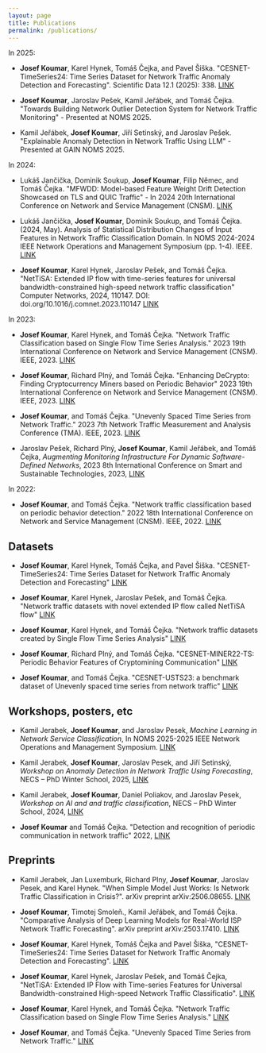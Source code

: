 ```yaml
---
layout: page
title: Publications
permalink: /publications/
---
```


In 2025:

- **Josef Koumar**, Karel Hynek, Tomáš Čejka, and Pavel Šiška. "CESNET-TimeSeries24: Time Series Dataset for Network Traffic Anomaly Detection and Forecasting". Scientific Data 12.1 (2025): 338. [LINK](https://www.nature.com/articles/s41597-025-04603-x)

- **Josef Koumar**, Jaroslav Pešek, Kamil Jeřábek, and Tomáš Čejka. "Towards Building Network Outlier Detection System for Network Traffic Monitoring" - Presented at NOMS 2025.

- Kamil Jeřábek, **Josef Koumar**, Jiří Setinský, and Jaroslav Pešek. "Explainable Anomaly Detection in Network Traffic Using LLM" - Presented at GAIN NOMS 2025.

In 2024:

- Lukáš Jančička, Dominik Soukup, **Josef Koumar**, Filip Němec, and Tomáš Čejka. "MFWDD: Model-based Feature Weight Drift Detection Showcased on TLS and QUIC Traffic" - In 2024 20th International Conference on Network and Service Management (CNSM). [LINK](https://ieeexplore.ieee.org/abstract/document/10814630)

- Lukáš Jančička, **Josef Koumar**, Dominik Soukup, and Tomáš Čejka. (2024, May). Analysis of Statistical Distribution Changes of Input Features in Network Traffic Classification Domain. In NOMS 2024-2024 IEEE Network Operations and Management Symposium (pp. 1-4). IEEE. [LINK](https://ieeexplore.ieee.org/abstract/document/10575630?casa_token=d1ejccI4BjMAAAAA:qdcErwrNzaaq9o2lhoYFwsTVG6X8UxcPg2-H60dAUSXDN2EM95lbcev-o2A1Tt0zs9apOMelC2o)

- **Josef Koumar**, Karel Hynek, Jaroslav Pešek, and Tomáš Čejka. "NetTiSA: Extended IP flow with time-series features for universal bandwidth-constrained high-speed network traffic classification" Computer Networks, 2024, 110147. DOI: doi.org/10.1016/j.comnet.2023.110147 [LINK](https://www.sciencedirect.com/science/article/pii/S1389128623005923?via%3Dihub)

In 2023:

- **Josef Koumar**, Karel Hynek, and Tomáš Čejka. "Network Traffic Classification based on Single Flow Time Series Analysis." 2023 19th International Conference on Network and Service Management (CNSM). IEEE, 2023. [LINK](https://ieeexplore.ieee.org/document/10327876)

- **Josef Koumar**, Richard Plný, and Tomáš Čejka. "Enhancing DeCrypto: Finding Cryptocurrency Miners based on Periodic Behavior" 2023 19th International Conference on Network and Service Management (CNSM). IEEE, 2023. [LINK](https://ieeexplore.ieee.org/document/10327904/)

- **Josef Koumar**, and Tomáš Čejka. "Unevenly Spaced Time Series from Network Traffic." 2023 7th Network Traffic Measurement and Analysis Conference (TMA). IEEE, 2023. [LINK](https://ieeexplore.ieee.org/abstract/document/10198988/?casa_token=1mDX5lLg-wUAAAAA:jXRcvBAj-v8vIz3QBro5SfF5GIeXQor8DQouhHg7mvXOCdqsQY2SNt6yJUsCg-fhhB3c9wGi)

- Jaroslav Pešek, Richard Plný, **Josef Koumar**, Kamil Jeřábek, and Tomáš Čejka, *Augmenting Monitoring Infrastructure For Dynamic Software-Defined Networks*, 2023 8th International Conference on Smart and Sustainable Technologies, 2023, [LINK](https://ieeexplore.ieee.org/abstract/document/10193216)

In 2022:

- **Josef Koumar**, and Tomáš Čejka. "Network traffic classification based on periodic behavior detection." 2022 18th International Conference on Network and Service Management (CNSM). IEEE, 2022. [LINK](https://ieeexplore.ieee.org/abstract/document/9964556?casa_token=bS2bXYP2LnUAAAAA:qBI9-SzT-RuzX0po_VoqzebCjMD2ydDLMoG581Mws6WWk0yqWvC5Sjr8vpji4rU7YSrDG2Em)

## Datasets

- **Josef Koumar**, Karel Hynek, Tomáš Čejka, and Pavel Šiška. "CESNET-TimeSeries24: Time Series Dataset for Network Traffic Anomaly Detection and Forecasting" [LINK](https://zenodo.org/records/13382427)

- **Josef Koumar**, Karel Hynek, Jaroslav Pešek, and Tomáš Čejka. "Network traffic datasets with novel extended IP flow called NetTiSA flow" [LINK](https://zenodo.org/records/8301043)

- **Josef Koumar**, Karel Hynek, and Tomáš Čejka. "Network traffic datasets created by Single Flow Time Series Analysis" [LINK](https://zenodo.org/records/8035724)

- **Josef Koumar**, Richard Plný, and Tomáš Čejka. "CESNET-MINER22-TS: Periodic Behavior Features of Cryptomining Communication" [LINK](https://zenodo.org/records/8033351)

- **Josef Koumar**, and Tomáš Čejka. "CESNET-USTS23: a benchmark dataset of Unevenly spaced time series from network traffic" [LINK](https://zenodo.org/records/7923745)

## Workshops, posters, etc

- Kamil Jerabek, **Josef Koumar**, and Jaroslav Pesek, *Machine Learning in Network Service Classification*, In NOMS 2025-2025 IEEE Network Operations and Management Symposium. [LINK](https://noms2025.ieee-noms.org/program/tutorials)

- Kamil Jerabek, **Josef Koumar**, Jaroslav Pesek, and Jiří Setinský, *Workshop on Anomaly Detection in Network Traffic Using Forecasting*, NECS – PhD Winter School, 2025, [LINK](https://necs-winterschool.disi.unitn.it/)

- Kamil Jerabek, **Josef Koumar**, Daniel Poliakov, and Jaroslav Pesek, *Workshop on AI and and traffic classification*, NECS – PhD Winter School, 2024, [LINK](https://necs-winterschool.disi.unitn.it/)

- **Josef Koumar** and Tomáš Čejka. "Detection and recognition of periodic communication in network traffic" 2022, [LINK](https://www.linkedin.com/in/josef-koumar/details/education/782487460/multiple-media-viewer/?profileId=ACoAADpBm3EB8pWoZzFHfYgg53NrNnwh1DkQSLo&treasuryMediaId=1635495494901)

## Preprints

- Kamil Jerabek, Jan Luxemburk, Richard Plny, **Josef Koumar**, Jaroslav Pesek, and Karel Hynek. "When Simple Model Just Works: Is Network Traffic Classification in Crisis?". arXiv preprint arXiv:2506.08655. [LINK](https://arxiv.org/abs/2506.08655)

- **Josef Koumar**, Timotej Smoleň., Kamil Jeřábek, and Tomáš Čejka. "Comparative Analysis of Deep Learning Models for Real-World ISP Network Traffic Forecasting". arXiv preprint arXiv:2503.17410. [LINK](https://arxiv.org/abs/2503.17410)

- **Josef Koumar**, Karel Hynek, Tomáš Čejka and Pavel Šiška, "CESNET-TimeSeries24: Time Series Dataset for Network Traffic Anomaly Detection and Forecasting". [LINK](https://www.researchgate.net/publication/384447620_CESNET-TimeSeries24_Time_Series_Dataset_for_Network_Traffic_Anomaly_Detection_and_Forecasting)

- **Josef Koumar**, Karel Hynek, Jaroslav Pešek, and Tomáš Čejka, "NetTiSA: Extended IP Flow with Time-series Features for Universal Bandwidth-constrained High-speed Network Traffic Classificatio". [LINK](https://www.researchgate.net/publication/374556767_NetTiSA_Extended_IP_Flow_with_Time-series_Features_for_Universal_Bandwidth-constrained_High-speed_Network_Traffic_Classification)

- **Josef Koumar**, Karel Hynek, and Tomáš Čejka. "Network Traffic Classification based on Single Flow Time Series Analysis." [LINK](https://www.researchgate.net/publication/372625466_Network_Traffic_Classification_based_on_Single_Flow_Time_Series_Analysis)

- **Josef Koumar**, and Tomáš Čejka. "Unevenly Spaced Time Series from Network Traffic." [LINK](https://www.researchgate.net/publication/371530461_Unevenly_Spaced_Time_Series_from_Network_Traffic)
